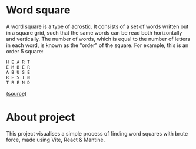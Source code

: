 # Word square
A word square is a type of acrostic. It consists of a set of words written out in a square grid, such that the same words can be read both horizontally and vertically. The number of words, which is equal to the number of letters in each word, is known as the "order" of the square. For example, this is an order 5 square:
```
H E A R T
E M B E R
A B U S E
R E S I N
T R E N D
```
[(source)](https://en.wikipedia.org/wiki/Word_square)

# About project
This project visualises a simple process of finding word squares with brute force, made using Vite, React & Mantine.